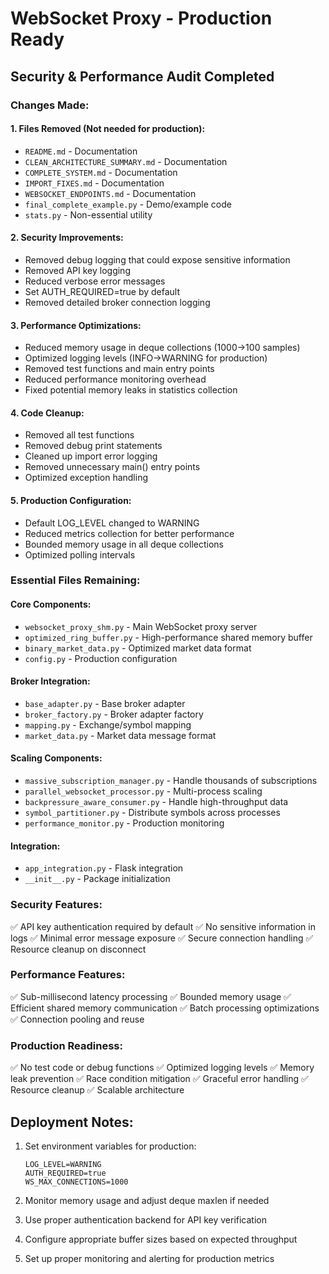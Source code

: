 # WebSocket Proxy - Production Ready

## Security & Performance Audit Completed

### Changes Made:

#### 1. Files Removed (Not needed for production):
- `README.md` - Documentation
- `CLEAN_ARCHITECTURE_SUMMARY.md` - Documentation  
- `COMPLETE_SYSTEM.md` - Documentation
- `IMPORT_FIXES.md` - Documentation
- `WEBSOCKET_ENDPOINTS.md` - Documentation
- `final_complete_example.py` - Demo/example code
- `stats.py` - Non-essential utility

#### 2. Security Improvements:
- Removed debug logging that could expose sensitive information
- Removed API key logging
- Reduced verbose error messages
- Set AUTH_REQUIRED=true by default
- Removed detailed broker connection logging

#### 3. Performance Optimizations:
- Reduced memory usage in deque collections (1000→100 samples)
- Optimized logging levels (INFO→WARNING for production)
- Removed test functions and main entry points
- Reduced performance monitoring overhead
- Fixed potential memory leaks in statistics collection

#### 4. Code Cleanup:
- Removed all test functions
- Removed debug print statements
- Cleaned up import error logging
- Removed unnecessary main() entry points
- Optimized exception handling

#### 5. Production Configuration:
- Default LOG_LEVEL changed to WARNING
- Reduced metrics collection for better performance
- Bounded memory usage in all deque collections
- Optimized polling intervals

### Essential Files Remaining:

#### Core Components:
- `websocket_proxy_shm.py` - Main WebSocket proxy server
- `optimized_ring_buffer.py` - High-performance shared memory buffer
- `binary_market_data.py` - Optimized market data format
- `config.py` - Production configuration

#### Broker Integration:
- `base_adapter.py` - Base broker adapter
- `broker_factory.py` - Broker adapter factory
- `mapping.py` - Exchange/symbol mapping
- `market_data.py` - Market data message format

#### Scaling Components:
- `massive_subscription_manager.py` - Handle thousands of subscriptions
- `parallel_websocket_processor.py` - Multi-process scaling
- `backpressure_aware_consumer.py` - Handle high-throughput data
- `symbol_partitioner.py` - Distribute symbols across processes
- `performance_monitor.py` - Production monitoring

#### Integration:
- `app_integration.py` - Flask integration
- `__init__.py` - Package initialization

### Security Features:
✅ API key authentication required by default
✅ No sensitive information in logs
✅ Minimal error message exposure
✅ Secure connection handling
✅ Resource cleanup on disconnect

### Performance Features:
✅ Sub-millisecond latency processing
✅ Bounded memory usage
✅ Efficient shared memory communication
✅ Batch processing optimizations
✅ Connection pooling and reuse

### Production Readiness:
✅ No test code or debug functions
✅ Optimized logging levels
✅ Memory leak prevention
✅ Race condition mitigation
✅ Graceful error handling
✅ Resource cleanup
✅ Scalable architecture

## Deployment Notes:

1. Set environment variables for production:
   ```
   LOG_LEVEL=WARNING
   AUTH_REQUIRED=true
   WS_MAX_CONNECTIONS=1000
   ```

2. Monitor memory usage and adjust deque maxlen if needed

3. Use proper authentication backend for API key verification

4. Configure appropriate buffer sizes based on expected throughput

5. Set up proper monitoring and alerting for production metrics